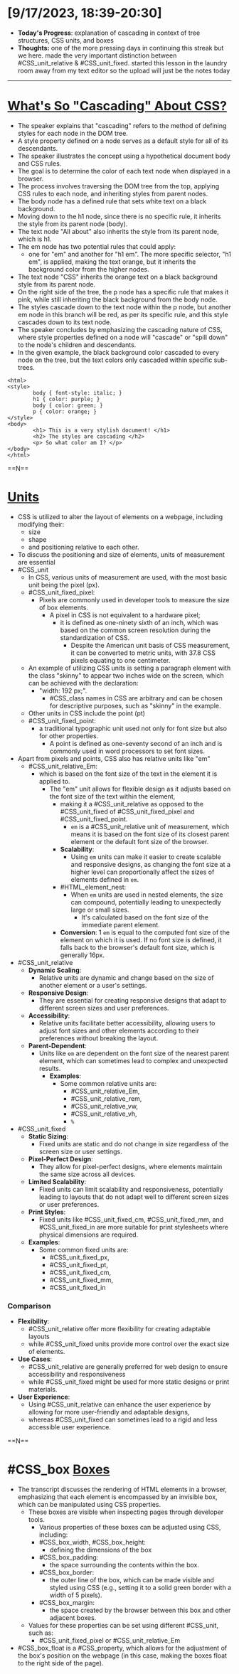 # [9/17/2023, 18:39-20:30]
- **Today's Progress**: explanation of cascading in context of tree structures, CSS units, and boxes
- **Thoughts:** one of the more pressing days in continuing this streak but we here. made the very important distinction between #CSS_unit_relative & #CSS_unit_fixed. started this lesson in the laundry room away from my text editor so the upload will just be the notes today
---
# [What's So "Cascading" About CSS?](https://www.youtube.com/watch?v=iJI-jUCMgoY)
- The speaker explains that "cascading" refers to the method of defining styles for each node in the DOM tree.
- A style property defined on a node serves as a default style for all of its descendants.
- The speaker illustrates the concept using a hypothetical document body and CSS rules.
- The goal is to determine the color of each text node when displayed in a browser.
- The process involves traversing the DOM tree from the top, applying CSS rules to each node, and inheriting styles from parent nodes.
- The body node has a defined rule that sets white text on a black background.
- Moving down to the h1 node, since there is no specific rule, it inherits the style from its parent node (body).
- The text node "All about" also inherits the style from its parent node, which is h1.
- The em node has two potential rules that could apply:
	- one for "em" and another for "h1 em". The more specific selector, "h1 em", is applied, making the text orange, but it inherits the background color from the higher nodes.
- The text node "CSS" inherits the orange text on a black background style from its parent node.
- On the right side of the tree, the p node has a specific rule that makes it pink, while still inheriting the black background from the body node.
- The styles cascade down to the text node within the p node, but another em node in this branch will be red, as per its specific rule, and this style cascades down to its text node.
- The speaker concludes by emphasizing the cascading nature of CSS, where style properties defined on a node will "cascade" or "spill down" to the node's children and descendants.
- In the given example, the black background color cascaded to every node on the tree, but the text colors only cascaded within specific sub-trees.

```
<html>
<style>
        body { font-style: italic; }
        h1 { color: purple; }
        body { color: green; }
        p { color: orange; }
</style>
<body>
        <h1> This is a very stylish document! </h1>
        <h2> The styles are cascading </h2>
        <p> So what color am I? </p>
</body>
</html>
```

==N==
# [Units](https://www.youtube.com/watch?v=Tfe3jnfMZ08)
- CSS is utilized to alter the layout of elements on a webpage, including modifying their:
	- size
	- shape
	- and positioning relative to each other.
- To discuss the positioning and size of elements, units of measurement are essential
- #CSS_unit
	- In CSS, various units of measurement are used, with the most basic unit being the pixel (px).
	- #CSS_unit_fixed_pixel:
		- Pixels are commonly used in developer tools to measure the size of box elements.
			- A pixel in CSS is not equivalent to a hardware pixel;
				- it is defined as one-ninety sixth of an inch, which was based on the common screen resolution during the standardization of CSS.
					- Despite the American unit basis of CSS measurement, it can be converted to metric units, with 37.8 CSS pixels equating to one centimeter.
	- An example of utilizing CSS units is setting a paragraph element with the class "skinny" to appear two inches wide on the screen, which can be achieved with the declaration:
		- "width: 192 px;".
			- #CSS_class names in CSS are arbitrary and can be chosen for descriptive purposes, such as "skinny" in the example.
	- Other units in CSS include the point (pt)
	- #CSS_unit_fixed_point:
		- a traditional typographic unit used not only for font size but also for other properties.
			- A point is defined as one-seventy second of an inch and is commonly used in word processors to set font sizes.
- Apart from pixels and points, CSS also has relative units like "em"
	- #CSS_unit_relative_Em:
		- which is based on the font size of the text in the element it is applied to.
			- The "em" unit allows for flexible design as it adjusts based on the font size of the text within the element,
				- making it a #CSS_unit_relative as opposed to the #CSS_unit_fixed of #CSS_unit_fixed_pixel and #CSS_unit_fixed_point.
					- `em` is a #CSS_unit_relative unit of measurement, which means it is based on the font size of its closest parent element or the default font size of the browser.
				 - **Scalability**:
					 - Using `em` units can make it easier to create scalable and responsive designs, as changing the font size at a higher level can proportionally affect the sizes of elements defined in `em`.
				- #HTML_element_nest:
					- When `em` units are used in nested elements, the size can compound, potentially leading to unexpectedly large or small sizes.
						- It's calculated based on the font size of the immediate parent element.
				 - **Conversion**: 1 `em` is equal to the computed font size of the element on which it is used. If no font size is defined, it falls back to the browser's default font size, which is generally 16px.
 - #CSS_unit_relative
	- **Dynamic Scaling**:
		- Relative units are dynamic and change based on the size of another element or a user's settings.
	- **Responsive Design**:
		- They are essential for creating responsive designs that adapt to different screen sizes and user preferences.
	- **Accessibility**:
		- Relative units facilitate better accessibility, allowing users to adjust font sizes and other elements according to their preferences without breaking the layout.
	- **Parent-Dependent**:
		- Units like `em` are dependent on the font size of the nearest parent element, which can sometimes lead to complex and unexpected results.
			- **Examples**:
				- Some common relative units are:
					- #CSS_unit_relative_Em,
					- #CSS_unit_relative_rem,
					- #CSS_unit_relative_vw,
					- #CSS_unit_relative_vh,
					- `%`
- #CSS_unit_fixed
	- **Static Sizing**:
		- Fixed units are static and do not change in size regardless of the screen size or user settings.
	- **Pixel-Perfect Design**:
		- They allow for pixel-perfect designs, where elements maintain the same size across all devices.
	- **Limited Scalability**:
		- Fixed units can limit scalability and responsiveness, potentially leading to layouts that do not adapt well to different screen sizes or user preferences.
	- **Print Styles**:
		- Fixed units like #CSS_unit_fixed_cm, #CSS_unit_fixed_mm, and #CSS_unit_fixed_in are more suitable for print stylesheets where physical dimensions are required.
	 - **Examples**:
		 - Some common fixed units are:
			 - #CSS_unit_fixed_px,
			 - #CSS_unit_fixed_pt,
			 - #CSS_unit_fixed_cm,
			 - #CSS_unit_fixed_mm,
			 - #CSS_unit_fixed_in
### Comparison
- **Flexibility**:
	- #CSS_unit_relative offer more flexibility for creating adaptable layouts
	- while #CSS_unit_fixed units provide more control over the exact size of elements.
- **Use Cases**:
	- #CSS_unit_relative are generally preferred for web design to ensure accessibility and responsiveness
	- while #CSS_unit_fixed might be used for more static designs or print materials.
- **User Experience**:
	- Using #CSS_unit_relative can enhance the user experience by allowing for more user-friendly and adaptable designs,
	- whereas #CSS_unit_fixed can sometimes lead to a rigid and less accessible user experience.

==N==
# #CSS_box [Boxes](https://www.youtube.com/watch?v=JxcGkKIRhHo)
- The transcript discusses the rendering of HTML elements in a browser, emphasizing that each element is encompassed by an invisible box, which can be manipulated using CSS properties.
	- These boxes are visible when inspecting pages through developer tools.
		- Various properties of these boxes can be adjusted using CSS, including:
		- #CSS_box_width, #CSS_box_height:
			 - defining the dimensions of the box
		- #CSS_box_padding:
			- the space surrounding the contents within the box.
		- #CSS_box_border:
			- the outer line of the box, which can be made visible and styled using CSS (e.g., setting it to a solid green border with a width of 5 pixels).
		- #CSS_box_margin:
			- the space created by the browser between this box and other adjacent boxes.
	- Values for these properties can be set using different #CSS_unit, such as:
		- #CSS_unit_fixed_pixel or #CSS_unit_relative_Em 
- #CSS_box_float is a #CSS_property, which allows for the adjustment of the box's position on the webpage (in this case, making the boxes float to the right side of the page).









































